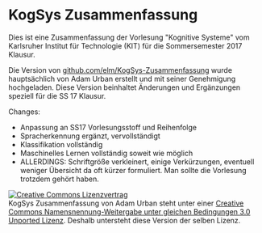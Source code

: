 KogSys Zusammenfassung
======================

Dies ist eine Zusammenfassung der Vorlesung "Kognitive Systeme" vom Karlsruher Institut für Technologie (KIT) für die Sommersemester 2017 Klausur.

Die Version von <a href="http://github.com/elm/KogSys-Zusammenfassung">github.com/elm/KogSys-Zusammenfassung</a> wurde hauptsächlich von Adam Urban erstellt und mit seiner Genehmigung hochgeladen. Diese Version beinhaltet Änderungen und Ergänzungen speziell für die SS 17 Klausur. 

Changes:
* Anpassung an SS17 Vorlesungsstoff und Reihenfolge
* Spracherkennung ergänzt, vervollständigt
* Klassifikation vollständig
* Maschinelles Lernen vollständig soweit wie möglich
* ALLERDINGS: Schriftgröße verkleinert, einige Verkürzungen, eventuell weniger Übersicht da oft kürzer formuliert. Man sollte die Vorlesung trotzdem gehört haben.

<a rel="license" href="http://creativecommons.org/licenses/by-sa/3.0/"><img alt="Creative Commons Lizenzvertrag" style="border-width:0" src="http://i.creativecommons.org/l/by-sa/3.0/88x31.png" /></a><br /><span xmlns:dct="http://purl.org/dc/terms/" href="http://purl.org/dc/dcmitype/Text" property="dct:title" rel="dct:type">KogSys Zusammenfassung</span> von <span xmlns:cc="http://creativecommons.org/ns#" property="cc:attributionName">Adam Urban</span> steht unter einer <a rel="license" href="http://creativecommons.org/licenses/by-sa/3.0/">Creative Commons Namensnennung-Weitergabe unter gleichen Bedingungen 3.0 Unported Lizenz</a>. Deshalb untersteht diese Version der selben Lizenz.
